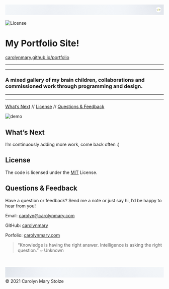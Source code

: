 ![header](./assets/images/cm_header.png)

<!-- Badges: MAY NEED TO ADJUST LICENSE BADGE URL -->
![License](https://img.shields.io/badge/License-MIT-green) </br>

<!-- ![logo](pathToFileHere) -->
# My Portfolio Site!   
[carolynmary.github.io/portfolio](https://carolynmary.github.io/portfolio/)
 
- - -
- - -
### A mixed gallery of my brain children, collaborations and commissioned work through programming and design.
- - -
- - -

<!-- TOC -->
[What’s Next](#whats-next) // [License](#license) // [Questions & Feedback](#questions-feedback) 

![demo](./assets/images/portfolio-snapshot.png)

## What’s Next

I’m continuously adding more work, come back often :) 

## License
    
The code is licensed under the [MIT](https://choosealicense.com/licenses/mit/) License.
  
## Questions & Feedback
  
Have a question or feedback? Send me a note or just say hi, I’d be happy to hear from you!
  
Email: carolyn@carolynmary.com </br>
  
GitHub: [carolynmary](https://github.com/carolynmary) </br>
  
Porfolio: [carolynmary.com](https://carolynmary.com) 
  
> “Knowledge is having the right answer. Intelligence is asking the right question.” ~ Unknown
  
</br>

![footer](./assets/images/cm_footer.png)
© 2021 Carolyn Mary Stolze